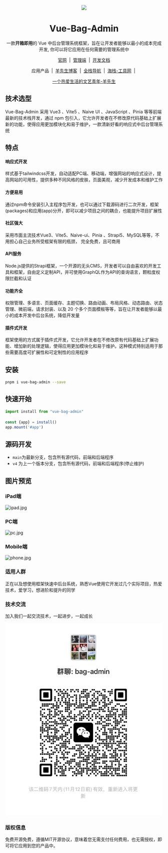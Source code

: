 <p align="center">
<img src="https://vite.itnavs.com/doc/logo-min.png" height="160" />
</p>

<h1 align="center">Vue-Bag-Admin</h1>

<p align="center">一款<b>开箱即用</b>的 Vue 中后台管理系统框架，旨在让开发者能够以最小的成本完成开发,
你可以将它应用在任何需要的管理系统中
</p>

<p align="center">
    <a href="https://vite.itnavs.com/" target="_blank">官网</a>
    <span>&nbsp;|&nbsp;</span>
    <a href="https://vite.itnavs.com/admin/" target="_blank">管理端</a>
    <span>&nbsp;|&nbsp;</span>
    <a href="https://vite.itnavs.com/doc/" target="_blank">开发文档</a>
<p>

<p align="center">
    <span>应用产品</span>
    <span>&nbsp;|&nbsp;</span>
    <a href="https://www.vipbic.com/" target="_blank">羊先生博客</a>
    <span>&nbsp;|&nbsp;</span>
    <a href="https://www.itnavs.com/" target="_blank">全栈导航</a>
    <span>&nbsp;|&nbsp;</span>
    <a href="https://www.haiwb.com/" target="_blank">海栈-工具网</a>
    <span>&nbsp;|&nbsp;</span>
<p>
<p align="center">
    <a href="https://life.itnavs.com/" target="_blank">一个热爱生活的文艺青年-羊先生</a>
</p>

## 技术选型

Vue-Bag-Admin 采用 Vue3 、Vite5 、Naive UI 、JavaScript 、Pinia 等等前端最新的技术栈开发，通过 npm 包引入，它允许开发者在不修改原代码基础上扩展新的功能，使得应用更加模块化和易于维护，一款清新好看的响应式中后台管理系统

## 特点

#### 响应式开发

样式基于tailwindcss开发，自动适配PC端、移动端，增强网站的响应式设计，提高网站的可用性，提供多种不同风格的皮肤，页面美观，减少开发成本和维护工作

#### 方便易用

通过npm命令安装引入主程序包开发，也可以通过下载源码进行二次开发，框架(packages)和应用(app)分开，即可以减少项目之间的耦合，也能提升项目扩展性

#### 社区强大

采用市面主流技术Vue3、Vite5、Naive-ui、Pinia 、Strapi5、MySQL等等，不用担心自己业务所受框架有限的瓶颈， 完全免费，且可商用

#### API服务

Node.js提供的Strapi框架，一个开源的无头CMS，开发者可以自由喜欢的开发工具和框架，自由定义定制API，并可使用GraphQL作为API的查询语言，颗粒度权限拦截和认证

#### 功能齐全

权限管理、多语言、页面缓存、主题切换、路由动画、布局风格、动态路由、状态管理、微前端，请求封装、以及 20 个多个页面模板等等，旨在让开发者能够以最小的成本开发中后台系统，降低开发量
#### 插件式开发

框架使用的方式属于插件式开发，它允许开发者在不修改原有代码基础上扩展功能、增加新的处理逻辑，使得应用更加模块化和易于维护。这种模式特别适用于那些需要高度可扩展性和可定制性的应用程序

## 安装

```bash
pnpm i vue-bag-admin --save
```

## 快速开始

```javascript
import install from "vue-bag-admin"

const {app} = install()
app.mount('#app')
```

## 源码开发

- `main`为最新分支，包含所有源代码，前端和后端程序
- `v4` 为上一个版本分支，包含所有源代码，前端和后端程序(停止维护)

## 图片预览

### iPad端

![ipad.jpg](https://s2.loli.net/2024/11/05/OFeXHQLdmwnKp3y.jpg)

### PC端

![pc.jpg](https://s2.loli.net/2024/11/05/1RhviTFnY23SgJt.jpg)

### Mobile端

![phone.jpg](https://s2.loli.net/2024/11/05/cZPCHn2ey84kV5N.jpg)

### 适用人群

正在以及想使用框架快速中后台系统，熟悉Vue使用它开发过几个实际项目，热爱技术，爱学习，想进阶和提升的同学

### 技术交流

加入我们一起交流技术，一起进步，一起成长

![技术交流](./weixin.jpg)

### 版权信息

免费开源免费，遵循MIT开源协议，意味着您无需支付任何费用，也无需授权，即可将它应用到您的产品中。


















